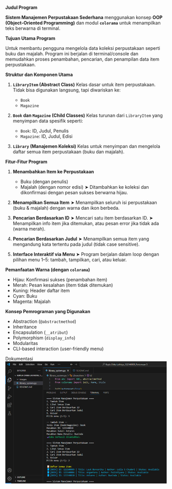 
 **Judul Program**

**Sistem Manajemen Perpustakaan Sederhana** menggunakan konsep **OOP (Object-Oriented Programming)** dan modul **`colorama`** untuk menampilkan teks berwarna di terminal.

 **Tujuan Utama Program**

Untuk membantu pengguna mengelola data koleksi perpustakaan seperti buku dan majalah. Program ini berjalan di terminal/console dan memudahkan proses penambahan, pencarian, dan penampilan data item perpustakaan.


 **Struktur dan Komponen Utama**

1. **`LibraryItem` (Abstract Class)**
   Kelas dasar untuk item perpustakaan. Tidak bisa digunakan langsung, tapi diwariskan ke:

   * `Book`
   * `Magazine`

2. **`Book` dan `Magazine` (Child Classes)**
   Kelas turunan dari `LibraryItem` yang menyimpan data spesifik seperti:

   * `Book`: ID, Judul, Penulis
   * `Magazine`: ID, Judul, Edisi

3. **`Library` (Manajemen Koleksi)**
   Kelas untuk menyimpan dan mengelola daftar semua item perpustakaan (buku dan majalah).


 **Fitur-Fitur Program**

1. **Menambahkan Item ke Perpustakaan**

   * Buku (dengan penulis)
   * Majalah (dengan nomor edisi)
     ➤ Ditambahkan ke koleksi dan dikonfirmasi dengan pesan sukses berwarna hijau.

2. **Menampilkan Semua Item**
   ➤ Menampilkan seluruh isi perpustakaan (buku & majalah) dengan warna dan ikon berbeda.

3. **Pencarian Berdasarkan ID**
   ➤ Mencari satu item berdasarkan ID.
   ➤ Menampilkan info item jika ditemukan, atau pesan error jika tidak ada (warna merah).

4. **Pencarian Berdasarkan Judul**
   ➤ Menampilkan semua item yang mengandung kata tertentu pada judul (tidak case sensitive).

5. **Interface Interaktif via Menu**
   ➤ Program berjalan dalam loop dengan pilihan menu 1–5: tambah, tampilkan, cari, atau keluar.



 **Pemanfaatan Warna (dengan `colorama`)**

* Hijau: Konfirmasi sukses (penambahan item)
* Merah: Pesan kesalahan (item tidak ditemukan)
* Kuning: Header daftar item
* Cyan: Buku
* Magenta: Majalah



 **Konsep Pemrograman yang Digunakan**

* Abstraction (`@abstractmethod`)
* Inheritance
* Encapsulation (`__atribut`)
* Polymorphism (`display_info`)
* Modularitas
* CLI-based interaction (user-friendly menu)

Dokumentasi
![Screenshot](images/perpustakaan.png)



